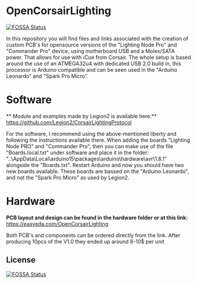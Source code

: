 # OpenCorsairLighting
[![FOSSA Status](https://app.fossa.io/api/projects/git%2Bgithub.com%2FMcHauge%2FOpenCorsairLighting.svg?type=shield)](https://app.fossa.io/projects/git%2Bgithub.com%2FMcHauge%2FOpenCorsairLighting?ref=badge_shield)

In this repository you will find files and links associated with the creation of custom PCB's for opensource versions of the "Lighting Node Pro" and "Commander Pro" device, using motherboard USB and a Molex/SATA power. That allows for use with iCue from Corsair. The whole setup is based around the use of an ATMEGA32u4 with dedicated USB 2.0 build in, this processor is Arduino compatible and can be seen used in the "Arduino Leonardo" and "Spark Pro Micro".

# Software
** Module and examples made by Legion2 is available here:** https://github.com/Legion2/CorsairLightingProtocol

For the software, I recommend using the above-mentioned liberty and following the instructions available there.
When adding the boards "Lighting Node PRO" and "Commander Pro", then you can make use of the file "Boards.local.txt" under software and place it in the folder: "..\AppData\Local\arduino15\packages\arduino\hardware\avr\1.8.1" alongside the "Boards.txt".
Restart Arduino and now you should have two new boards available. 
These boards are bassed on the "Arduino Leonardo", and not the "Spark Pro Micro" as used by Legion2.

# Hardware
**PCB layout and design can be found in the hardware folder or at this link:** https://easyeda.com/OpenCorsairLighting

Both PCB's and components can be ordered directly from the link. 
After producing 10pcs of the V1.0 they ended up around 8-10$ per unit

## License
[![FOSSA Status](https://app.fossa.io/api/projects/git%2Bgithub.com%2FMcHauge%2FOpenCorsairLighting.svg?type=large)](https://app.fossa.io/projects/git%2Bgithub.com%2FMcHauge%2FOpenCorsairLighting?ref=badge_large)

